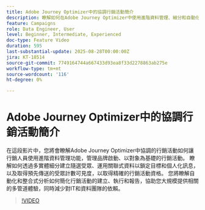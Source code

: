 ```yaml
---
title: Adobe Journey Optimizer中的協調行銷活動簡介
description: 瞭解如何在Adobe Journey Optimizer中使用進階資料管理、細分和自動化來管理對象型行銷活動。 簡化多管道行銷。
feature: Campaigns
role: Data Engineer, User
level: Beginner, Intermediate, Experienced
doc-type: Feature Video
duration: 595
last-substantial-update: 2025-08-28T00:00:00Z
jira: KT-18514
source-git-commit: 7749164744a667433d93ea8f33d2278863ab275e
workflow-type: tm+mt
source-wordcount: '116'
ht-degree: 0%

---
```



# Adobe Journey Optimizer中的協調行銷活動簡介

在這段影片中，您將會瞭解Adobe Journey Optimizer中協調的行銷活動如何讓行銷人員使用進階資料管理功能，管理品牌啟動、以對象為基礎的行銷活動。 瞭解如何透過多實體細分建立隨選受眾、運用關聯式資料以鎖定目標和個人化訊息，以及取得預先傳送的受眾計數可見度，以取得精確的行銷活動資格。 您將瞭解自動化和整合式分析如何簡化行銷活動的建立、執行和報告，協助您大規模提供相關的多管道體驗，同時減少對IT和資料團隊的依賴。

>[!VIDEO](https://video.tv.adobe.com/v/3471538/?learn=on&enablevpops)
